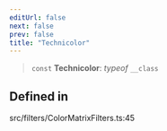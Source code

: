 ```yaml
---
editUrl: false
next: false
prev: false
title: "Technicolor"
---
```


> `const` **Technicolor**: *typeof* `__class`

## Defined in

src/filters/ColorMatrixFilters.ts:45
